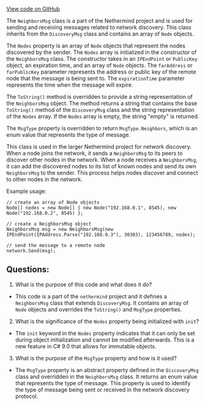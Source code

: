 [View code on GitHub](https://github.com/nethermindeth/nethermind/Nethermind.Network.Discovery/Messages/NeighborsMsg.cs)

The `NeighborsMsg` class is a part of the Nethermind project and is used for sending and receiving messages related to network discovery. This class inherits from the `DiscoveryMsg` class and contains an array of `Node` objects. 

The `Nodes` property is an array of `Node` objects that represent the nodes discovered by the sender. The `Nodes` array is initialized in the constructor of the `NeighborsMsg` class. The constructor takes in an `IPEndPoint` or `PublicKey` object, an expiration time, and an array of `Node` objects. The `farAddress` or `farPublicKey` parameter represents the address or public key of the remote node that the message is being sent to. The `expirationTime` parameter represents the time when the message will expire.

The `ToString()` method is overridden to provide a string representation of the `NeighborsMsg` object. The method returns a string that contains the base `ToString()` method of the `DiscoveryMsg` class and the string representation of the `Nodes` array. If the `Nodes` array is empty, the string "empty" is returned.

The `MsgType` property is overridden to return `MsgType.Neighbors`, which is an enum value that represents the type of message.

This class is used in the larger Nethermind project for network discovery. When a node joins the network, it sends a `NeighborsMsg` to its peers to discover other nodes in the network. When a node receives a `NeighborsMsg`, it can add the discovered nodes to its list of known nodes and send its own `NeighborsMsg` to the sender. This process helps nodes discover and connect to other nodes in the network.

Example usage:

```
// create an array of Node objects
Node[] nodes = new Node[] { new Node("192.168.0.1", 8545), new Node("192.168.0.2", 8545) };

// create a NeighborsMsg object
NeighborsMsg msg = new NeighborsMsg(new IPEndPoint(IPAddress.Parse("192.168.0.3"), 30303), 123456789, nodes);

// send the message to a remote node
network.Send(msg);
```
## Questions: 
 1. What is the purpose of this code and what does it do?
- This code is a part of the `nethermind` project and it defines a `NeighborsMsg` class that extends `DiscoveryMsg`. It contains an array of `Node` objects and overrides the `ToString()` and `MsgType` properties.

2. What is the significance of the `Nodes` property being initialized with `init`?
- The `init` keyword in the `Nodes` property indicates that it can only be set during object initialization and cannot be modified afterwards. This is a new feature in C# 9.0 that allows for immutable objects.

3. What is the purpose of the `MsgType` property and how is it used?
- The `MsgType` property is an abstract property defined in the `DiscoveryMsg` class and overridden in the `NeighborsMsg` class. It returns an enum value that represents the type of message. This property is used to identify the type of message being sent or received in the network discovery protocol.